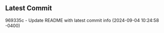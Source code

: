 
## Latest Commit
969335c - Update README with latest commit info (2024-09-04 10:24:58 -0400) <Yunxi-Zhou>
